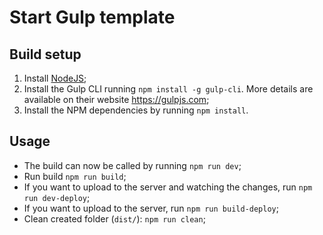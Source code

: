 # **Start Gulp template**
## Build setup
1. Install [NodeJS](https://nodejs.org/en/);
2. Install the Gulp CLI running `npm install -g gulp-cli`. More details are available on their website https://gulpjs.com;
3. Install the NPM dependencies by running `npm install`.
## Usage
* The build can now be called by running `npm run dev`;
* Run build `npm run build`;
* If you want to upload to the server and watching the changes, run `npm run dev-deploy`;
* If you want to upload to the server, run `npm run build-deploy`;
* Clean created folder (`dist/`): `npm run clean`;
